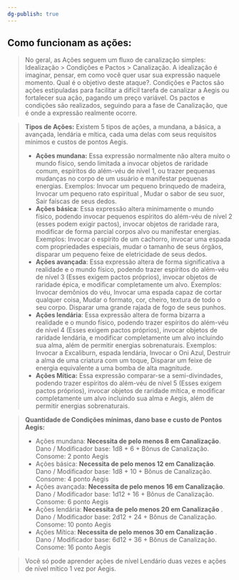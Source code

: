 ```yaml
---
dg-publish: true
---
```




## Como funcionam as ações: 

>No geral, as Ações seguem um fluxo de canalização simples: Idealização > Condições e Pactos > Canalização. A idealização é imaginar, pensar, em como você quer usar sua expressão naquele momento. Qual é o objetivo deste ataque?. Condições e Pactos são ações estipuladas para facilitar a difícil tarefa de canalizar a Aegis ou fortalecer sua ação, pagando um preço variável. Os pactos e condições são realizados, seguindo para a fase de Canalização, que é onde a expressão realmente ocorre. 

>**Tipos de Ações:** Existem 5 tipos de ações, a mundana, a básica, a avançada, lendária e mítica, cada uma delas com seus requisitos mínimos e custos de pontos Aegis.  
>
>	- **Ações mundana:** Essa expressão normalmente não altera muito o mundo físico, sendo limitada a invocar objetos de raridade comum, espíritos do além-véu de nível 1, ou trazer pequenas mudanças no corpo de um usuário e manifestar pequenas energias. Exemplos: Invocar um pequeno brinquedo de madeira, Invocar um pequeno rato espiritual , Mudar o sabor de seu suor, Sair faíscas de seus dedos. 
>	- **Ações básica**: Essa expressão altera minimamente o mundo físico, podendo invocar pequenos espíritos do além-véu de nível 2 (esses podem exigir pactos), invocar objetos de raridade rara, modificar de forma parcial corpos alvo ou manifestar energias. Exemplos: Invocar o espírito de um cachorro, invocar uma espada com propriedades especiais, mudar o tamanho de seus órgãos, disparar um pequeno feixe de eletricidade de seus dedos. 
>	- **Ações avançada**: Essa expressão altera de forma significativa a realidade e o mundo físico, podendo trazer espíritos do além-véu de nível 3 (Esses exigem pactos próprios), invocar objetos de raridade épica, e modificar completamente um alvo. Exemplos: Invocar demônios do véu, Invocar uma espada capaz de cortar qualquer coisa, Mudar o formato, cor, cheiro, textura de todo o seu corpo. Disparar uma grande rajada de fogo de seus punhos.
>	- **Ações lendária**: Essa expressão altera de forma bizarra a realidade e o mundo físico, podendo trazer espíritos do além-véu de nível 4 (Esses exigem pactos próprios), invocar objetos de raridade lendária, e modificar completamente um alvo incluindo sua alma, além de permitir energias sobrenaturais. Exemplos: Invocar a Excaliburn, espada lendária, Invocar o Oni Azul, Destruir a alma de uma criatura com um toque, Disparar um feixe de energia equivalente a uma bomba de alta magnitude.
>	- **Ações Mítica:** Essa expressão comparar-se a semi-divindades, podendo trazer espíritos do além-véu de nível 5 (Esses exigem pactos próprios), invocar objetos de raridade mítica, e modificar completamente um alvo incluindo sua alma e Aegis, além de permitir energias sobrenaturais. 

>**Quantidade de Condições mínimas, dano base e custo de Pontos Aegis:** 
>	- Ações mundana:  **Necessita de pelo menos 8 em Canalização**. Dano / Modificador base: 1d8 + 6 + Bônus de Canalização.  Consome: 2 ponto Aegis
>	- Ações básica: **Necessita de pelo menos 12 em Canalização**. Dano / Modificador base: 1d8 + 10 + Bônus de Canalização. Consome: 4 ponto Aegis
>	- Ações avançada:  **Necessita de pelo menos 16 em Canalização**.  Dano / Modificador base: 1d12 + 16 + Bônus de Canalização. Consome: 6 ponto Aegis
>	- Ações lendária: **Necessita de pelo menos 20 em Canalização** . Dano / Modificador base: 2d12 + 24 + Bônus de Canalização. Consome: 10 ponto Aegis
>	- Ações Mítica: **Necessita de pelo menos 30 em Canalização** . Dano / Modificador base: 6d12 + 36 + Bônus de Canalização. Consome: 16 ponto Aegis

>Você só pode aprender ações de nível Lendário duas vezes e ações de nível mítico 1 vez por Aegis. 
